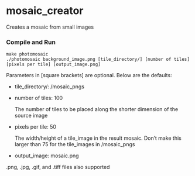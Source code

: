 # mosaic_creator
Creates a mosaic from small images

### Compile and Run
  
```
make photomosaic 
./photomosaic background_image.png [tile_directory/] [number of tiles] [pixels per tile] [output_image.png]
```
  Parameters in [square brackets] are optional. Below are the defaults:

* tile_directory/: /mosaic_pngs
  
* number of tiles: 100

  The number of tiles to be placed along the shorter dimension of the source image

* pixels per tile: 50

  The width/height of a tile_image in the result mosaic. Don’t make this larger than 75 for the tile_images in /mosaic_pngs

* output_image: mosaic.png

.png, .jpg, .gif, and .tiff files also supported
